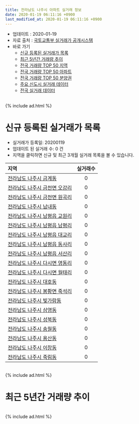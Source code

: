 ```yaml
---
title: 전라남도 나주시 아파트 실거래 정보
date: 2020-01-19 06:11:16 +0900
last_modified_at: 2020-01-19 06:11:16 +0900
---
```


* 업데이트 : 2020-01-19
* 자료 출처 : [국토교통부 실거래가 공개시스템](http://rt.molit.go.kr)
* 바로 가기
    * [신규 등록된 실거래가 목록](#신규-등록된-실거래가-목록)
    * [최근 5년간 거래량 추이](#최근-5년간-거래량-추이)
    * [전국 거래량 TOP 50 지역](https://apt-info.github.io/apt-trade-info/최근-3개월-전국에서-가장-거래가-많이-발생한-지역)
    * [전국 거래량 TOP 50 아파트](https://apt-info.github.io/apt-trade-info/최근-3개월-전국에서-가장-거래가-많이-발생한-아파트)
    * [전국 거래량 TOP 50 분양권](https://apt-info.github.io/apt-trade-info/최근-3개월-전국에서-가장-거래가-많이-발생한-분양권)
    * [주요 신도시 실거래 데이터](https://apt-info.github.io/apt-trade-info/주요-신도시)
    * [전국 실거래 데이터](https://apt-info.github.io/apt-trade-info/전국)

<br>
{% include ad.html %}
<br>

# 신규 등록된 실거래가 목록
* 실거래가 등록일: 20200119
* 업데이트 된 실거래 수: 0 건
* 지역을 클릭하면 신규 및 최근 3개월 실거래 목록을 볼 수 있습니다.


|지역|실거래수|
|:---|:---:|
|[전라남도 나주시 금계동](https://apt-info.github.io/apt-trade-info/전라남도-나주시-금계동)|0|
|[전라남도 나주시 금천면 오강리](https://apt-info.github.io/apt-trade-info/전라남도-나주시-금천면-오강리)|0|
|[전라남도 나주시 금천면 원곡리](https://apt-info.github.io/apt-trade-info/전라남도-나주시-금천면-원곡리)|0|
|[전라남도 나주시 남내동](https://apt-info.github.io/apt-trade-info/전라남도-나주시-남내동)|0|
|[전라남도 나주시 남평읍 교원리](https://apt-info.github.io/apt-trade-info/전라남도-나주시-남평읍-교원리)|0|
|[전라남도 나주시 남평읍 남평리](https://apt-info.github.io/apt-trade-info/전라남도-나주시-남평읍-남평리)|0|
|[전라남도 나주시 남평읍 대교리](https://apt-info.github.io/apt-trade-info/전라남도-나주시-남평읍-대교리)|0|
|[전라남도 나주시 남평읍 동사리](https://apt-info.github.io/apt-trade-info/전라남도-나주시-남평읍-동사리)|0|
|[전라남도 나주시 남평읍 서산리](https://apt-info.github.io/apt-trade-info/전라남도-나주시-남평읍-서산리)|0|
|[전라남도 나주시 다시면 영동리](https://apt-info.github.io/apt-trade-info/전라남도-나주시-다시면-영동리)|0|
|[전라남도 나주시 다시면 월태리](https://apt-info.github.io/apt-trade-info/전라남도-나주시-다시면-월태리)|0|
|[전라남도 나주시 대호동](https://apt-info.github.io/apt-trade-info/전라남도-나주시-대호동)|0|
|[전라남도 나주시 봉황면 죽석리](https://apt-info.github.io/apt-trade-info/전라남도-나주시-봉황면-죽석리)|0|
|[전라남도 나주시 빛가람동](https://apt-info.github.io/apt-trade-info/전라남도-나주시-빛가람동)|0|
|[전라남도 나주시 삼영동](https://apt-info.github.io/apt-trade-info/전라남도-나주시-삼영동)|0|
|[전라남도 나주시 성북동](https://apt-info.github.io/apt-trade-info/전라남도-나주시-성북동)|0|
|[전라남도 나주시 송월동](https://apt-info.github.io/apt-trade-info/전라남도-나주시-송월동)|0|
|[전라남도 나주시 용산동](https://apt-info.github.io/apt-trade-info/전라남도-나주시-용산동)|0|
|[전라남도 나주시 이창동](https://apt-info.github.io/apt-trade-info/전라남도-나주시-이창동)|0|
|[전라남도 나주시 죽림동](https://apt-info.github.io/apt-trade-info/전라남도-나주시-죽림동)|0|


<br>
{% include ad.html %}
<br>

# 최근 5년간 거래량 추이


<div style="width:100%;">
    <canvas id="deal_progress" height="200"></canvas>
</div>

<script>
new Chart(document.getElementById("deal_progress"), {
    type: 'line',
    data: {
        labels: ['201501','201502','201503','201504','201505','201506','201507','201508','201509','201510','201511','201512','201601','201602','201603','201604','201605','201606','201607','201608','201609','201610','201611','201612','201701','201702','201703','201704','201705','201706','201707','201708','201709','201710','201711','201712','201801','201802','201803','201804','201805','201806','201807','201808','201809','201810','201811','201812','201901','201902','201903','201904','201905','201906','201907','201908','201909','201910','201911','201912','202001'],
        datasets: [{
            label: '매매',
            pointRadius: 1,
            data: [52, 41, 61, 50, 47, 49, 34, 39, 48, 67, 44, 30, 41, 42, 48, 55, 51, 49, 66, 49, 88, 116, 39, 49, 57, 74, 91, 95, 121, 168, 117, 94, 67, 58, 61, 58, 137, 140, 134, 118, 123, 112, 107, 118, 126, 174, 138, 129, 152, 144, 104, 83, 92, 63, 68, 76, 79, 74, 93, 83, 30],
            borderColor: "rgba(255, 201, 14, 1)",
            backgroundColor: "rgba(255, 201, 14, 0.5)",
            fill: false,
            lineTension: 0
        },{
            label: '전월세',
            pointRadius: 1,
            data: [106, 138, 144, 132, 115, 149, 159, 124, 104, 110, 120, 169, 159, 190, 142, 97, 108, 155, 156, 167, 173, 221, 173, 192, 227, 239, 213, 139, 171, 174, 150, 161, 131, 94, 114, 206, 167, 161, 154, 137, 131, 167, 190, 144, 164, 219, 164, 200, 224, 264, 213, 167, 150, 162, 164, 141, 135, 166, 150, 153, 58],
            borderColor: "rgba(0, 141, 185, 1)",
            backgroundColor: "rgba(0, 141, 185, 0.5)",
            fill: false,
            lineTension: 0
        }
        ]
    },
    options: {
        responsive: true,
        title: {
            display: false
        },
        tooltips: {
            mode: 'index',
            intersect: false
        },
        hover: {
            mode: 'nearest',
            intersect: true
        },
        scales: {
            xAxes: [{
                display: true,
                scaleLabel: {
                    display: true,
                    labelString: '년/월'
                }
            }],
            yAxes: [{
                display: true,
                ticks: {
                    suggestedMin: 0,
                },
                scaleLabel: {
                    display: true,
                    labelString: '실거래 수'
                }
            }]
        }
    }
});

</script>


<br>
{% include ad.html %}
<br>


